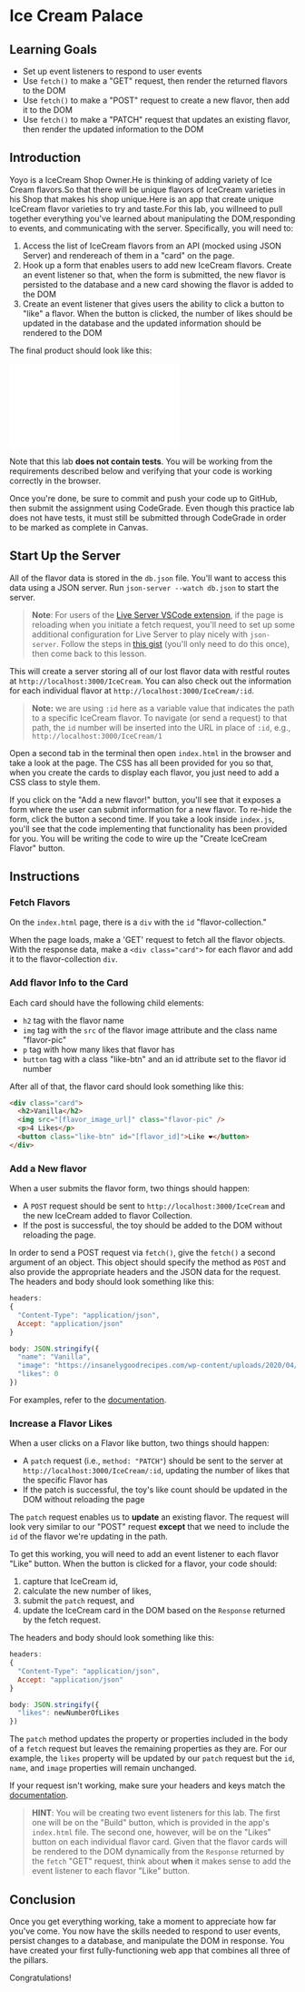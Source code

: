 # Ice Cream Palace

## Learning Goals

- Set up event listeners to respond to user events
- Use `fetch()` to make a "GET" request, then render the returned flavors to the
  DOM
- Use `fetch()` to make a "POST" request to create a new flavor, then add it to the
  DOM
- Use `fetch()` to make a "PATCH" request that updates an existing flavor, then
  render the updated information to the DOM

## Introduction

Yoyo is a IceCream Shop Owner.He is thinking of adding variety of Ice Cream flavors.So that there will be unique flavors of IceCream varieties in his Shop that makes his shop unique.Here is an app that create unique IceCream flavor varieties to try and taste.For this lab, you willneed to pull together everything you've learned about manipulating the DOM,responding to events, and communicating with the server. Specifically, you will need to:

1. Access the list of IceCream flavors from an API (mocked using JSON Server)
   and rendereach of them in a "card" on the page.
2. Hook up a form that enables users to add new IceCream flavors. Create an event
   listener so that, when the form is submitted, the new flavor is persisted to the database and a new card showing the flavor is added to the DOM
3. Create an event listener that gives users the ability to click a button to
   "like" a flavor. When the button is clicked, the number of likes should be
   updated in the database and the updated information should be rendered to the
   DOM

The final product should look like this:

![IceCream Palace working app](file:///Users/neethupathirikkat/my-git-project/index.html)

Note that this lab **does not contain tests**. You will be working from the
requirements described below and verifying that your code is working correctly
in the browser.

Once you're done, be sure to commit and push your code up to GitHub, then submit
the assignment using CodeGrade. Even though this practice lab does not have
tests, it must still be submitted through CodeGrade in order to be marked as
complete in Canvas.

## Start Up the Server

All of the flavor data is stored in the `db.json` file. You'll want to access this
data using a JSON server. Run `json-server --watch db.json` to start the server.

> **Note**: For users of the [Live Server VSCode extension][live-server], if the
> page is reloading when you initiate a fetch request, you'll need to set up
> some additional configuration for Live Server to play nicely with
> `json-server`. Follow the steps in [this gist][live-server settings] (you'll
> only need to do this once), then come back to this lesson.

[live-server]:
  https://marketplace.visualstudio.com/items?itemName=ritwickdey.LiveServer
[live-server settings]:
  https://gist.github.com/ihollander/cc5f36c6447d15dea6a16f68d82aacf7

This will create a server storing all of our lost flavor data with restful routes
at `http://localhost:3000/IceCream`. You can also check out the information for each
individual flavor at `http://localhost:3000/IceCream/:id`.

> **Note:** we are using `:id` here as a variable value that indicates the path
> to a specific IceCream flavor. To navigate (or send a request) to that path, the `id`
> number will be inserted into the URL in place of `:id`, e.g.,
> `http://localhost:3000/IceCream/1`

Open a second tab in the terminal then open `index.html` in the browser and take
a look at the page. The CSS has all been provided for you so that, when you
create the cards to display each flavor, you just need to add a CSS class to style
them.

If you click on the "Add a new flavor!" button, you'll see that it exposes a form
where the user can submit information for a new flavor. To re-hide the form, click
the button a second time. If you take a look inside `index.js`, you'll see that
the code implementing that functionality has been provided for you. You will be
writing the code to wire up the "Create IceCream Flavor" button.

## Instructions

### Fetch Flavors

On the `index.html` page, there is a `div` with the `id` "flavor-collection."

When the page loads, make a 'GET' request to fetch all the flavor objects. With the
response data, make a `<div class="card">` for each flavor and add it to the
flavor-collection `div`.

### Add flavor Info to the Card

Each card should have the following child elements:

- `h2` tag with the flavor name
- `img` tag with the `src` of the flavor image attribute and the class name
  "flavor-pic"
- `p` tag with how many likes that flavor has
- `button` tag with a class "like-btn" and an id attribute set to the flavor id
  number

After all of that, the flavor card should look something like this:

```html
<div class="card">
  <h2>Vanilla</h2>
  <img src="[flavor_image_url]" class="flavor-pic" />
  <p>4 Likes</p>
  <button class="like-btn" id="[flavor_id]">Like ❤️</button>
</div>
```

### Add a New flavor

When a user submits the flavor form, two things should happen:

- A `POST` request should be sent to `http://localhost:3000/IceCream` and the new
  IceCream added to flavor Collection.
- If the post is successful, the toy should be added to the DOM without
  reloading the page.

In order to send a POST request via `fetch()`, give the `fetch()` a second
argument of an object. This object should specify the method as `POST` and also
provide the appropriate headers and the JSON data for the request. The headers
and body should look something like this:

```js
headers:
{
  "Content-Type": "application/json",
  Accept: "application/json"
}

body: JSON.stringify({
  "name": "Vanilla",
  "image": "https://insanelygoodrecipes.com/wp-content/uploads/2020/04/Ice-Creamwebp",
  "likes": 0
})
```

For examples, refer to the [documentation][fetch docs].

### Increase a Flavor Likes

When a user clicks on a Flavor like button, two things should happen:

- A `patch` request (i.e., `method: "PATCH"`) should be sent to the server at
  `http://localhost:3000/IceCream/:id`, updating the number of likes that the
  specific Flavor has
- If the patch is successful, the toy's like count should be updated in the DOM
  without reloading the page

The `patch` request enables us to **update** an existing flavor. The request will
look very similar to our "POST" request **except** that we need to include the
`id` of the flavor we're updating in the path.

To get this working, you will need to add an event listener to each flavor "Like"
button. When the button is clicked for a flavor, your code should:

1. capture that IceCream id,
2. calculate the new number of likes,
3. submit the `patch` request, and
4. update the IceCream card in the DOM based on the `Response` returned by the
   fetch request.

The headers and body should look something like this:

```js
headers:
{
  "Content-Type": "application/json",
  Accept: "application/json"
}

body: JSON.stringify({
  "likes": newNumberOfLikes
})
```

The `patch` method updates the property or properties included in the body of a
`fetch` request but leaves the remaining properties as they are. For our
example, the `likes` property will be updated by our `patch` request but the
`id`, `name`, and `image` properties will remain unchanged.

If your request isn't working, make sure your headers and keys match the
[documentation][fetch docs].

> **HINT**: You will be creating two event listeners for this lab. The first one
> will be on the "Build" button, which is provided in the app's
> `index.html` file. The second one, however, will be on the "Likes" button on
> each individual flavor card. Given that the flavor cards will be rendered to the DOM
> dynamically from the `Response` returned by the `fetch` "GET" request, think
> about **when** it makes sense to add the event listener to each flavor "Like"
> button.

## Conclusion

Once you get everything working, take a moment to appreciate how far you've
come. You now have the skills needed to respond to user events, persist changes
to a database, and manipulate the DOM in response. You have created your first
fully-functioning web app that combines all three of the pillars.

Congratulations!

[fetch docs]:
  https://developer.mozilla.org/en-US/docs/Web/API/Fetch_API/Using_Fetch#Supplying_request_options
